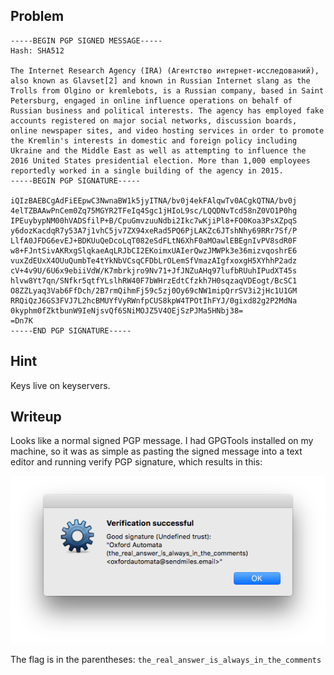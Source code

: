 ## Problem

```
-----BEGIN PGP SIGNED MESSAGE-----
Hash: SHA512

The Internet Research Agency (IRA) (Агентство интернет-исследований), also known as Glavset[2] and known in Russian Internet slang as the Trolls from Olgino or kremlebots, is a Russian company, based in Saint Petersburg, engaged in online influence operations on behalf of Russian business and political interests. The agency has employed fake accounts registered on major social networks, discussion boards, online newspaper sites, and video hosting services in order to promote the Kremlin's interests in domestic and foreign policy including Ukraine and the Middle East as well as attempting to influence the 2016 United States presidential election. More than 1,000 employees reportedly worked in a single building of the agency in 2015.
-----BEGIN PGP SIGNATURE-----

iQIzBAEBCgAdFiEEpwC3NwnaBW1k5jyITNA/bv0j4ekFAlqwTv0ACgkQTNA/bv0j
4elTZBAAwPnCem0Zq75MGYR2TFeIq4Sgc1jHIoL9sc/LQQDNvTcd58nZ0VO1P0hg
IPEuybypNM00hVADSfilP+B/CpuGmvzuuNdbi2Ikc7wKjiPl8+FO0Koa3PsXZpqS
y6dozKacdqR7y53A7j1vhC5jv7ZX94xeRad5PQ6PjLAKZc6JTshNhy69RRr7Sf/P
LlfA0JFDG6evEJ+BDKUuQeDcoLqT082eSdFLtN6XhF0aMOawlEBEgnIvPV8sdR0F
w8+FJntSivAKRxgSlqkaeAqLRJbCI2EKoimxUAIerQwzJMWPk3e36mizvqoshrE6
vuxZdEUxX4OUuQumbTe4tYkNbVCsqCFDbLrOLemSfVmazAIgfxoxgH5XYhhP2adz
cV+4v9U/6U6x9ebiiVdW/K7mbrkjro9Nv71+JfJNZuAHq97lufbRUuhIPudXT45s
hlvw8Yt7qn/SNfkr5qtfYLslhRW40F7bWHrzEdtCfzkh7H0sqzaqVDEogt/BcSC1
O8ZZLyaq3Vab6FfDch/2B7rmQihmFj59c5zj0Oy69cNW1mipQrrSV3i2jHc1U1GM
RRQiQzJ6GS3FVJ7L2hcBMUYfVyRWnfpCUS8kpW4TPOtIhFYJ/0gixd82g2P2MdNa
0kyphm0fZktbunW9IeNjsvQf6SNiMOJZ5V4OEjSzPJMa5HNbj38=
=Dn7K
-----END PGP SIGNATURE-----
```

## Hint

Keys live on keyservers.

## Writeup

Looks like a normal signed PGP message. I had GPGTools installed on my machine, so it was as simple as pasting the signed message into a text editor and running verify PGP signature, which results in this:

![alt text](https://github.com/unlimited-reagents/writeups-2018/raw/master/PACTF-2018/lovelace/who-said-it/verifiedkey.png "the_real_answer_is_always_in_the_comments")

The flag is in the parentheses: `the_real_answer_is_always_in_the_comments`

